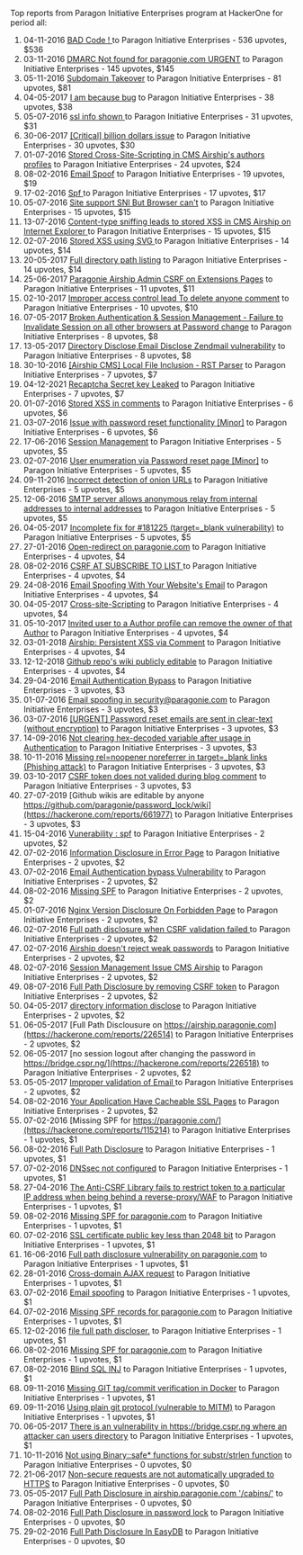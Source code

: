 Top reports from Paragon Initiative Enterprises program at HackerOne for period all:

1. 04-11-2016 [BAD Code ! ](https://hackerone.com/reports/180074) to Paragon Initiative Enterprises - 536 upvotes, $536
2. 03-11-2016 [DMARC  Not found for paragonie.com   URGENT](https://hackerone.com/reports/179828) to Paragon Initiative Enterprises - 145 upvotes, $145
3. 05-11-2016 [Subdomain Takeover](https://hackerone.com/reports/180393) to Paragon Initiative Enterprises - 81 upvotes, $81
4. 04-05-2017 [I am because bug](https://hackerone.com/reports/226094) to Paragon Initiative Enterprises - 38 upvotes, $38
5. 05-07-2016 [ssl info shown ](https://hackerone.com/reports/149369) to Paragon Initiative Enterprises - 31 upvotes, $31
6. 30-06-2017 [[Critical] billion dollars issue](https://hackerone.com/reports/244836) to Paragon Initiative Enterprises - 30 upvotes, $30
7. 01-07-2016 [Stored Cross-Site-Scripting in CMS Airship's  authors profiles](https://hackerone.com/reports/148741) to Paragon Initiative Enterprises - 24 upvotes, $24
8. 08-02-2016 [Email Spoof](https://hackerone.com/reports/115452) to Paragon Initiative Enterprises - 19 upvotes, $19
9. 17-02-2016 [Spf ](https://hackerone.com/reports/116927) to Paragon Initiative Enterprises - 17 upvotes, $17
10. 05-07-2016 [Site support SNI But Browser can't](https://hackerone.com/reports/149442) to Paragon Initiative Enterprises - 15 upvotes, $15
11. 13-07-2016 [Content-type sniffing leads to stored XSS in CMS Airship on Internet Explorer ](https://hackerone.com/reports/151231) to Paragon Initiative Enterprises - 15 upvotes, $15
12. 02-07-2016 [Stored XSS using  SVG ](https://hackerone.com/reports/148853) to Paragon Initiative Enterprises - 14 upvotes, $14
13. 20-05-2017 [Full directory path listing](https://hackerone.com/reports/230098) to Paragon Initiative Enterprises - 14 upvotes, $14
14. 25-06-2017 [Paragonie Airship Admin CSRF on Extensions Pages](https://hackerone.com/reports/243094) to Paragon Initiative Enterprises - 11 upvotes, $11
15. 02-10-2017 [Improper access control lead  To delete anyone comment](https://hackerone.com/reports/273805) to Paragon Initiative Enterprises - 10 upvotes, $10
16. 07-05-2017 [Broken Authentication & Session Management - Failure to Invalidate Session on all other browsers at Password change](https://hackerone.com/reports/226712) to Paragon Initiative Enterprises - 8 upvotes, $8
17. 13-05-2017 [Directory Disclose,Email Disclose Zendmail vulnerability](https://hackerone.com/reports/228112) to Paragon Initiative Enterprises - 8 upvotes, $8
18. 30-10-2016 [[Airship CMS] Local File Inclusion - RST Parser](https://hackerone.com/reports/179034) to Paragon Initiative Enterprises - 7 upvotes, $7
19. 04-12-2021 [Recaptcha Secret key Leaked](https://hackerone.com/reports/1416665) to Paragon Initiative Enterprises - 7 upvotes, $7
20. 01-07-2016 [Stored XSS in comments](https://hackerone.com/reports/148751) to Paragon Initiative Enterprises - 6 upvotes, $6
21. 03-07-2016 [Issue with password reset functionality [Minor]](https://hackerone.com/reports/149027) to Paragon Initiative Enterprises - 6 upvotes, $6
22. 17-06-2016 [Session Management](https://hackerone.com/reports/145300) to Paragon Initiative Enterprises - 5 upvotes, $5
23. 02-07-2016 [User enumeration  via Password reset page [Minor]](https://hackerone.com/reports/148911) to Paragon Initiative Enterprises - 5 upvotes, $5
24. 09-11-2016 [Incorrect detection of onion URLs](https://hackerone.com/reports/181210) to Paragon Initiative Enterprises - 5 upvotes, $5
25. 12-06-2016 [SMTP server allows anonymous relay from internal addresses to internal addresses](https://hackerone.com/reports/144385) to Paragon Initiative Enterprises - 5 upvotes, $5
26. 04-05-2017 [Incomplete fix for #181225 (target=_blank vulnerability)](https://hackerone.com/reports/226104) to Paragon Initiative Enterprises - 5 upvotes, $5
27. 27-01-2016 [Open-redirect on paragonie.com](https://hackerone.com/reports/113112) to Paragon Initiative Enterprises - 4 upvotes, $4
28. 08-02-2016 [CSRF  AT SUBSCRIBE TO LIST ](https://hackerone.com/reports/115323) to Paragon Initiative Enterprises - 4 upvotes, $4
29. 24-08-2016 [Email Spoofing With Your Website's Email](https://hackerone.com/reports/163156) to Paragon Initiative Enterprises - 4 upvotes, $4
30. 04-05-2017 [Cross-site-Scripting](https://hackerone.com/reports/226203) to Paragon Initiative Enterprises - 4 upvotes, $4
31. 05-10-2017 [Invited user to a Author profile can remove the owner of that Author](https://hackerone.com/reports/274541) to Paragon Initiative Enterprises - 4 upvotes, $4
32. 03-01-2018 [Airship: Persistent XSS via Comment](https://hackerone.com/reports/301973) to Paragon Initiative Enterprises - 4 upvotes, $4
33. 12-12-2018 [Github repo's wiki publicly editable](https://hackerone.com/reports/461429) to Paragon Initiative Enterprises - 4 upvotes, $4
34. 29-04-2016 [Email Authentication Bypass](https://hackerone.com/reports/135283) to Paragon Initiative Enterprises - 3 upvotes, $3
35. 01-07-2016 [Email spoofing in security@paragonie.com](https://hackerone.com/reports/148763) to Paragon Initiative Enterprises - 3 upvotes, $3
36. 03-07-2016 [[URGENT] Password reset emails are sent in clear-text (without encryption)](https://hackerone.com/reports/149028) to Paragon Initiative Enterprises - 3 upvotes, $3
37. 14-09-2016 [Not clearing hex-decoded variable after usage in Authentication](https://hackerone.com/reports/168293) to Paragon Initiative Enterprises - 3 upvotes, $3
38. 10-11-2016 [Missing rel=noopener noreferrer in target=_blank links (Phishing attack)](https://hackerone.com/reports/181225) to Paragon Initiative Enterprises - 3 upvotes, $3
39. 03-10-2017 [CSRF token does not valided during blog comment](https://hackerone.com/reports/273998) to Paragon Initiative Enterprises - 3 upvotes, $3
40. 27-07-2019 [Github wikis are editable by anyone https://github.com/paragonie/password_lock/wiki](https://hackerone.com/reports/661977) to Paragon Initiative Enterprises - 3 upvotes, $3
41. 15-04-2016 [Vunerability : spf](https://hackerone.com/reports/130990) to Paragon Initiative Enterprises - 2 upvotes, $2
42. 07-02-2016 [Information Disclosure in Error Page](https://hackerone.com/reports/115219) to Paragon Initiative Enterprises - 2 upvotes, $2
43. 07-02-2016 [Email Authentication bypass Vulnerability](https://hackerone.com/reports/115245) to Paragon Initiative Enterprises - 2 upvotes, $2
44. 08-02-2016 [Missing SPF](https://hackerone.com/reports/115294) to Paragon Initiative Enterprises - 2 upvotes, $2
45. 01-07-2016 [Nginx Version Disclosure On Forbidden Page](https://hackerone.com/reports/148768) to Paragon Initiative Enterprises - 2 upvotes, $2
46. 02-07-2016 [Full path disclosure when CSRF validation failed ](https://hackerone.com/reports/148890) to Paragon Initiative Enterprises - 2 upvotes, $2
47. 02-07-2016 [Airship doesn't reject weak passwords](https://hackerone.com/reports/148903) to Paragon Initiative Enterprises - 2 upvotes, $2
48. 02-07-2016 [Session Management Issue CMS Airship](https://hackerone.com/reports/148914) to Paragon Initiative Enterprises - 2 upvotes, $2
49. 08-07-2016 [Full Path Disclosure by removing CSRF token](https://hackerone.com/reports/150018) to Paragon Initiative Enterprises - 2 upvotes, $2
50. 04-05-2017 [directory information disclose](https://hackerone.com/reports/226212) to Paragon Initiative Enterprises - 2 upvotes, $2
51. 06-05-2017 [Full Path Disclousure on https://airship.paragonie.com](https://hackerone.com/reports/226514) to Paragon Initiative Enterprises - 2 upvotes, $2
52. 06-05-2017 [no session logout after changing the password  in https://bridge.cspr.ng/](https://hackerone.com/reports/226518) to Paragon Initiative Enterprises - 2 upvotes, $2
53. 05-05-2017 [Improper validation of Email ](https://hackerone.com/reports/226334) to Paragon Initiative Enterprises - 2 upvotes, $2
54. 08-02-2016 [Your Application Have Cacheable SSL Pages](https://hackerone.com/reports/115296) to Paragon Initiative Enterprises - 2 upvotes, $2
55. 07-02-2016 [Missing SPF for https://paragonie.com/](https://hackerone.com/reports/115214) to Paragon Initiative Enterprises - 1 upvotes, $1
56. 08-02-2016 [Full Path Disclosure](https://hackerone.com/reports/115337) to Paragon Initiative Enterprises - 1 upvotes, $1
57. 07-02-2016 [DNSsec not configured](https://hackerone.com/reports/115246) to Paragon Initiative Enterprises - 1 upvotes, $1
58. 27-04-2016 [The Anti-CSRF Library fails to restrict token to a particular IP address when being behind a reverse-proxy/WAF](https://hackerone.com/reports/134894) to Paragon Initiative Enterprises - 1 upvotes, $1
59. 08-02-2016 [Missing SPF for paragonie.com](https://hackerone.com/reports/115315) to Paragon Initiative Enterprises - 1 upvotes, $1
60. 07-02-2016 [SSL certificate public key less than 2048 bit](https://hackerone.com/reports/115271) to Paragon Initiative Enterprises - 1 upvotes, $1
61. 16-06-2016 [Full path disclosure vulnerability on paragonie.com](https://hackerone.com/reports/145260) to Paragon Initiative Enterprises - 1 upvotes, $1
62. 28-01-2016 [Cross-domain AJAX request](https://hackerone.com/reports/113339) to Paragon Initiative Enterprises - 1 upvotes, $1
63. 07-02-2016 [Email spoofing](https://hackerone.com/reports/115232) to Paragon Initiative Enterprises - 1 upvotes, $1
64. 07-02-2016 [Missing SPF records for paragonie.com](https://hackerone.com/reports/115250) to Paragon Initiative Enterprises - 1 upvotes, $1
65. 12-02-2016 [file full path discloser.](https://hackerone.com/reports/116057) to Paragon Initiative Enterprises - 1 upvotes, $1
66. 08-02-2016 [Missing SPF for paragonie.com](https://hackerone.com/reports/115390) to Paragon Initiative Enterprises - 1 upvotes, $1
67. 08-02-2016 [Blind SQL INJ](https://hackerone.com/reports/115304) to Paragon Initiative Enterprises - 1 upvotes, $1
68. 09-11-2016 [Missing GIT tag/commit verification in Docker](https://hackerone.com/reports/181212) to Paragon Initiative Enterprises - 1 upvotes, $1
69. 09-11-2016 [Using plain git protocol (vulnerable to MITM)](https://hackerone.com/reports/181214) to Paragon Initiative Enterprises - 1 upvotes, $1
70. 06-05-2017 [There is an vulnerability in https://bridge.cspr.ng where an attacker can users directory](https://hackerone.com/reports/226505) to Paragon Initiative Enterprises - 1 upvotes, $1
71. 10-11-2016 [Not using Binary::safe* functions for substr/strlen function](https://hackerone.com/reports/181315) to Paragon Initiative Enterprises - 0 upvotes, $0
72. 21-06-2017 [Non-secure requests are not automatically upgraded to HTTPS](https://hackerone.com/reports/241950) to Paragon Initiative Enterprises - 0 upvotes, $0
73. 05-05-2017 [Full Path Disclosure in airship.paragonie.com '/cabins/'](https://hackerone.com/reports/226343) to Paragon Initiative Enterprises - 0 upvotes, $0
74. 08-02-2016 [Full Path Disclosure in password lock](https://hackerone.com/reports/115422) to Paragon Initiative Enterprises - 0 upvotes, $0
75. 29-02-2016 [Full Path Disclosure In EasyDB](https://hackerone.com/reports/119494) to Paragon Initiative Enterprises - 0 upvotes, $0
